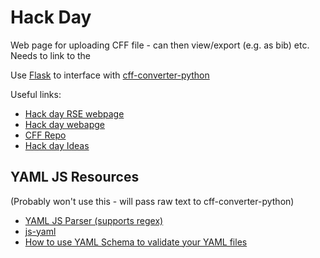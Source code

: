# Hack Day

Web page for uploading CFF file - can then view/export (e.g. as bib) etc. Needs to link to the 

Use [Flask](http://flask.pocoo.org) to interface with [cff-converter-python](https://github.com/citation-file-format/cff-converter-python)

Useful links:
* [Hack day RSE webpage](https://rse.ac.uk/conf2018/2018/05/04/hack-day-wednesday-5th-september-2018/)
* [Hack day webapge](https://citation-file-format.github.io/events/rse18-hack-day/)
* [CFF Repo](https://github.com/citation-file-format/citation-file-format)
* [Hack day Ideas](https://docs.google.com/spreadsheets/d/15xxhR7-HT6e45ifOspSjF--3JTXz0PtyDLl0hLgfzRM/edit#gid=0)

## YAML JS Resources 

(Probably won't use this - will pass raw text to cff-converter-python)

* [YAML JS Parser (supports regex)](https://nodeca.github.io/js-yaml/)
* [js-yaml](https://github.com/nodeca/js-yaml)
* [How to use YAML Schema to validate your YAML files](https://blog.picnic.nl/how-to-use-yaml-schema-to-validate-your-yaml-files-c82c049c2097)

